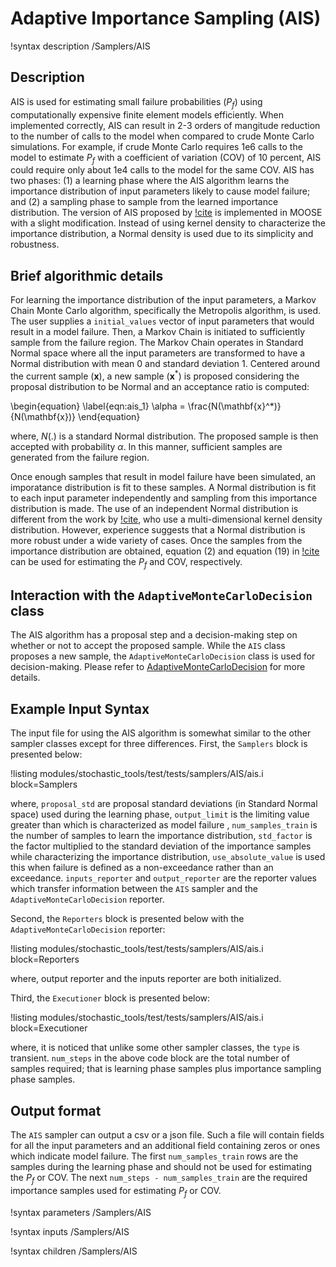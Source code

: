 # Adaptive Importance Sampling (AIS)

!syntax description /Samplers/AIS

## Description

AIS is used for estimating small failure probabilities ($P_f$) using computationally expensive
finite element models efficiently. When implemented correctly, AIS can result in
2-3 orders of mangitude reduction to the number of calls to the model when compared to
 crude Monte Carlo simulations. For example, if crude Monte Carlo requires 1e6 calls
to the model to estimate $P_f$ with a coefficient of variation (COV) of 10 percent, AIS could
require only about 1e4 calls to the model for the same COV. AIS has two phases:
 (1) a learning phase where the AIS algorithm learns the importance distribution of
 input parameters likely to cause model failure; and (2) a sampling phase to sample
from the learned importance distribution. The version of AIS proposed by [!cite](Au1999) is
implemented in MOOSE with a slight modification. Instead of using kernel density to
 characterize the importance distribution, a Normal density is used due to its simplicity
 and robustness.

## Brief algorithmic details

For learning the importance distribution of the input parameters, a Markov Chain
Monte Carlo algorithm, specifically the Metropolis algorithm, is used. The user supplies
 a `initial_values` vector of input parameters that would result in a model failure.
 Then, a Markov Chain is initiated to sufficiently sample from the failure region.
 The Markov Chain operates in Standard Normal space where all the input parameters
are transformed to have a Normal distribution with mean 0 and standard deviation 1.
Centered around the current sample ($\mathbf{x}$), a new sample ($\mathbf{x}^*$) is proposed considering the
proposal distribution to be Normal and an acceptance ratio is computed:

\begin{equation}
\label{eqn:ais_1}
\alpha = \frac{N(\mathbf{x}^*)}{N(\mathbf{x})}
\end{equation}

where, $N(.)$ is a standard Normal distribution. The proposed sample is then accepted
with probability $\alpha$. In this manner, sufficient samples are generated from the
failure region.

Once enough samples that result in model failure have been simulated, an imporatance
 distribution is fit to these samples. A Normal distribution is fit to each
input parameter independently and sampling from this importance distribution is made.
The use of an independent Normal distribution is different from the work by [!cite](Au1999),
who use a multi-dimensional kernel density distribution. However, experience suggests that
a Normal distribution is more robust under a wide variety of cases. Once the samples from the
importance distribution are obtained, equation (2) and equation (19) in [!cite](Au1999)
can be used for estimating the $P_f$ and COV, respectively.

## Interaction with the `AdaptiveMonteCarloDecision` class

The AIS algorithm has a proposal step and a decision-making step on whether or not to
 accept the proposed sample. While the `AIS` class proposes a new sample, the `AdaptiveMonteCarloDecision` class
is used for decision-making. Please refer to [AdaptiveMonteCarloDecision](AdaptiveMonteCarloDecision.md)
for more details.

## Example Input Syntax

The input file for using the AIS algorithm is somewhat similar to the other sampler
 classes except for three differences. First, the `Samplers` block is presented below:

!listing modules/stochastic_tools/test/tests/samplers/AIS/ais.i block=Samplers

where, `proposal_std` are proposal standard deviations (in Standard Normal space) used during the learning phase,
 `output_limit` is the limiting value greater than which is characterized as model failure
 , `num_samples_train` is the number of samples to learn the importance distribution,
 `std_factor` is the factor multiplied to the standard deviation of the importance samples
while characterizing the importance distribution, `use_absolute_value` is used this when failure is defined as a non-exceedance rather than an exceedance. `inputs_reporter` and `output_reporter` are the
reporter values which transfer information between the `AIS` sampler and the
`AdaptiveMonteCarloDecision` reporter.

Second, the `Reporters` block is presented below with the `AdaptiveMonteCarloDecision` reporter:

!listing modules/stochastic_tools/test/tests/samplers/AIS/ais.i block=Reporters

where, output reporter and the inputs reporter are both initialized.

Third, the `Executioner` block is presented below:

!listing modules/stochastic_tools/test/tests/samplers/AIS/ais.i block=Executioner

where, it is noticed that unlike some other sampler classes, the `type` is transient.
 `num_steps` in the above code block are the total number of samples required; that is
 learning phase samples plus importance sampling phase samples.

## Output format

The `AIS` sampler can output a csv or a json file. Such a file will contain fields
for all the input parameters and an additional field containing zeros or ones which indicate
model failure. The first `num_samples_train` rows are the samples during the learning
phase and should not be used for estimating the $P_f$ or COV. The next `num_steps - num_samples_train`
are the required importance samples used for estimating $P_f$ or COV.

!syntax parameters /Samplers/AIS

!syntax inputs /Samplers/AIS

!syntax children /Samplers/AIS
